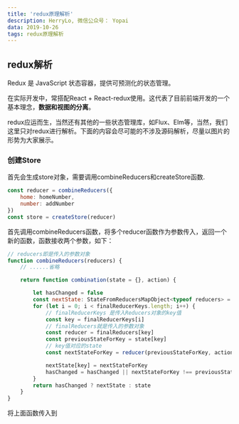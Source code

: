 ```yaml
---
title: 'redux原理解析'
description: HerryLo, 微信公众号： Yopai
data: 2019-10-26
tags: redux原理解析
---
```


## redux解析

Redux 是 JavaScript 状态容器，提供可预测化的状态管理。

在实际开发中，常搭配React + React-redux使用。这代表了目前前端开发的一个基本理念，**数据和视图的分离**。

redux应运而生，当然还有其他的一些状态管理库，如Flux、Elm等，当然，我们这里只对redux进行解析。下面的内容会尽可能的不涉及源码解析，尽量以图片的形势为大家展示。

### 创建Store

首先会生成store对象，需要调用combineReducers和createStore函数.

```javascript
const reducer = combineReducers({
    home: homeNumber,
    number: addNumber
})
const store = createStore(reducer)
```
首先调用combineReducers函数，将多个reducer函数作为参数传入，返回一个新的函数，函数接收两个参数，如下：

```javascript
// reducers即是传入的参数对象
function combineReducers(reducers) {
    // ......省略

    return function combination(state = {}, action) {

        let hasChanged = false
        const nextState: StateFromReducersMapObject<typeof reducers> = {}
        for (let i = 0; i < finalReducerKeys.length; i++) {
            // finalReducerKeys 是传入Reducers对象的key值
            const key = finalReducerKeys[i]
            // finalReducers就是传入的参数对象
            const reducer = finalReducers[key]
            const previousStateForKey = state[key]
            // key值对应的state
            const nextStateForKey = reducer(previousStateForKey, action)

            nextState[key] = nextStateForKey
            hasChanged = hasChanged || nextStateForKey !== previousStateForKey
        }
        return hasChanged ? nextState : state
    }
}
```

将上面函数传入到





